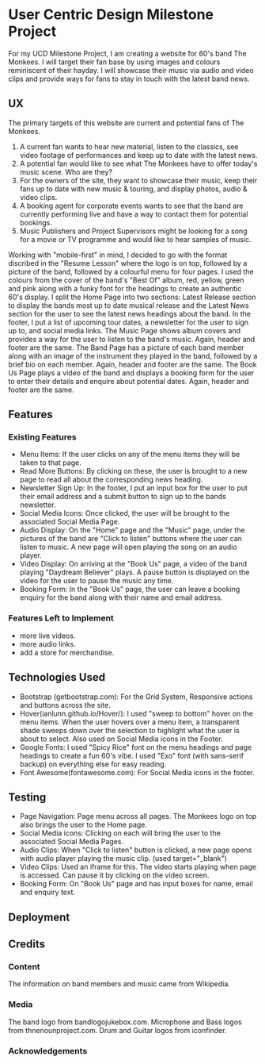 # User Centric Design Milestone Project
For my UCD Milestone Project, I am creating a website for 60's band The Monkees.  I will target their fan base 
by using images and colours reminiscent of their hayday.  I will showcase their music via audio 
and video clips and provide ways for fans to stay in touch with the latest band news.

## UX
The primary targets of this website are current and potential fans of The Monkees. 

1. A current fan wants to hear new material, listen to the classics, see video footage of performances and keep up to date with the latest news.
2. A potential fan would like to see what The Monkees have to offer today's music scene. Who are they?
3. For the owners of the site, they want to showcase their music, keep their fans up to date with new music & touring, and display photos, audio & video clips.
4. A booking agent for corporate events wants to see that the band are currently performing live and have a way to contact them for potential bookings.
5. Music Publishers and Project Supervisors might be looking for a song for a movie or TV programme and would like to hear samples of music.

Working with "mobile-first" in mind, I decided to go with the format discribed in the "Resume Lesson" where the logo is on top, followed by a picture of the band, followed by a colourful menu for four pages. 
I used the colours from the cover of the band's "Best Of" album, red, yellow, green and pink along with a funky font for the headings to create an authentic 60's display.
I split the Home Page into two sections: Latest Release section to display the bands most up to date musical release and the Latest News section for the user to see the latest news headings about the band.
In the footer, I put a list of upcoming tour dates, a newsletter for the user to sign up to, and social media links. 
The Music Page shows album covers and provides a way for the user to listen to the band's music. Again, header and footer are the same.
The Band Page has a picture of each band member along with an image of the instrument they played in the band, followed by a brief bio on each member. Again, header and footer are the same.
The Book Us Page plays a video of the band and displays a booking form for the user to enter their details and enquire about potential dates. Again, header and footer are the same.

## Features
### Existing Features
- Menu Items: If the user clicks on any of the menu items they will be taken to that page.
- Read More Buttons: By clicking on these, the user is brought to a new page to read all about the corresponding news heading.
- Newsletter Sign Up: In the footer, I put an input box for the user to put their email address and a submit button to sign up to the bands newsletter.
- Social Media Icons: Once clicked, the user will be brought to the associated Social Media Page.
- Audio Display: On the "Home" page and the "Music" page, under the pictures of the band are "Click to listen" buttons where the user can listen to music. A new page will open playing the song on an audio player.
- Video Display: On arriving at the "Book Us" page, a video of the band playing "Daydream Believer" plays. A pause button is displayed on the video for the user to pause the music any time.
- Booking Form: In the "Book Us" page, the user can leave a booking enquiry for the band along with their name and email address.

### Features Left to Implement
- more live videos.
- more audio links.
- add a store for merchandise.

## Technologies Used
- Bootstrap (getbootstrap.com): For the Grid System, Responsive actions and buttons across the site.
- Hover(ianlunn.github.io/Hover/): I used "sweep to bottom" hover on the menu items.  When the user hovers over a menu item, a transparent shade sweeps down over the selection to highlight what the user is about to select.  Also used on Social Media icons in the Footer.
- Google Fonts: I used "Spicy Rice" font on the menu headings and page headings to create a fun 60's vibe.  I used "Exo" font (with sans-serif backup) on everything else for easy reading.
- Font Awesome(fontawesome.com): For Social Media icons in the footer.

## Testing
- Page Navigation: Page menu across all pages.  The Monkees logo on top also brings the user to the Home page.
- Social Media icons: Clicking on each will bring the user to the associated Social Media Pages.
- Audio Clips: When "Click to listen" button is clicked, a new page opens with audio player playing the music clip. (used target="_blank")
- Video Clips: Used an iframe for this.  The video starts playing when page is accessed.  Can pause it by clicking on the video screen.
- Booking Form: On "Book Us" page and has input boxes for name, email and enquiry text.

## Deployment

## Credits

### Content
The information on band members and music came from Wikipedia.

### Media
The band logo from bandlogojukebox.com.
Microphone and Bass logos from thnenounproject.com.
Drum and Guitar logos from iconfinder.

### Acknowledgements